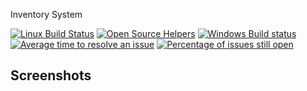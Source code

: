 Inventory System

[![Linux Build Status](https://travis-ci.org/javatlacati/Inventarios.svg?branch=master)](https://travis-ci.org/javatlacati/Inventarios) [![Open Source Helpers](https://www.codetriage.com/javatlacati/inventarios/badges/users.svg)](https://www.codetriage.com/javatlacati/inventarios) [![Windows Build status](https://ci.appveyor.com/api/projects/status/m8wf4stxoxl5k4nl?svg=true)](https://ci.appveyor.com/project/javatlacati/inventarios)
[![Average time to resolve an issue](http://isitmaintained.com/badge/resolution/javatlacati/Inventarios.svg)](http://isitmaintained.com/project/javatlacati/Inventarios "Average time to resolve an issue") [![Percentage of issues still open](http://isitmaintained.com/badge/open/javatlacati/Inventarios.svg)](http://isitmaintained.com/project/javatlacati/Inventarios "Percentage of issues still open")

Screenshots
---

